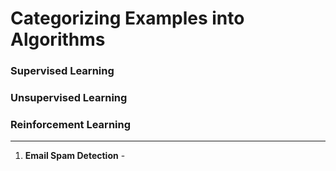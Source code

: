 # Categorizing Examples into Algorithms
### Supervised Learning
### Unsupervised Learning
### Reinforcement Learning
---
1. **Email Spam Detection** - 
